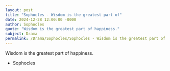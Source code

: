 ```yaml
---
layout: post
title: "Sophocles - Wisdom is the greatest part of"
date: 2024-12-28 12:00:00 -0000
author: Sophocles
quote: "Wisdom is the greatest part of happiness."
subject: Drama
permalink: /Drama/Sophocles/Sophocles - Wisdom is the greatest part of
---
```


Wisdom is the greatest part of happiness.

- Sophocles
